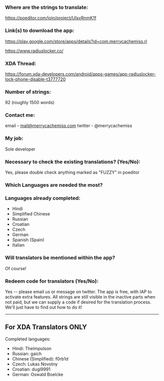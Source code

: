 <!-- Provide a public accessible link, where the translation can be discussed and improved. (paid platforms are not allowed) -->
### Where are the strings to translate:
https://poeditor.com/join/project/UIsvRnmK1f

### Link(s) to download the app:
https://play.google.com/store/apps/details?id=com.merrycachemiss.rl

https://www.radiuslocker.co/

<!-- Optional -->
### XDA Thread:
https://forum.xda-developers.com/android/apps-games/app-radiuslocker-lock-phone-disable-t3777720

### Number of strings:
92 (roughly 1500 words)

<!-- Provide an email address, your account on social networks...-->
### Contact me:
email - mail@merrycachemiss.com
twitter - @merrycachemiss

<!-- Tell us if you are the main developer, community manager, designer,...-->
### My job:
Sole developer

<!-- If you only want to receive translations for untranslated strings only -->
### Necessary to check the existing translations? (Yes/No):
Yes, please double check anything marked as "FUZZY" in poeditor

<!-- Optional -->
### Which Languages are needed the most?

### Languages already completed:
* Hindi
* Simplified Chinese
* Russian
* Croatian
* Czech
* German
* Spanish (Spain)
* Italian

<!-- Credits are always appreciated -->
### Will translators be mentioned within the app?
Of course!

<!-- Some developers offer redeem codes to thank translators and/or to help them to translate strings that are specific to PRO features. Please explain how to request one -->
### Redeem code for translators (Yes/No):
Yes -- please email us or message on twitter. The app is free, with IAP to activate extra features. All strings are still visible in the inactive parts when not paid, but we can supply a code if desired for the translation process. We'll just have to find out how to do it!

***

## For XDA Translators ONLY
Completed languages:
<!-- Add your XDA username next to your language(s) -->
* Hindi: TheImpulson
* Russian: gaich
* Chinese (Simplified): f0rb1d
* Czech: Lukas Novotny
* Croatian: dugi9991
* German: Oswald Boelcke
